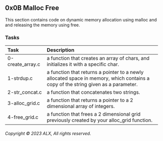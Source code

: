 ## 0x0B Malloc Free

This section contains code on dynamic memory allocation using malloc and and releasing the memory using free.

### Tasks

| Task | Description |
|:--|:--|
| 0-create_array.c | a function that creates an array of chars, and initializes it with a specific char. |
| 1-strdup.c | a function that returns a pointer to a newly allocated space in memory, which contains a copy of the string given as a parameter. |
| 2-str_concat.c | a function that concatenates two strings. |
| 3-alloc_grid.c | a function that returns a pointer to a 2 dimensional array of integers. |
| 4-free_grid.c | a function that frees a 2 dimensional grid previously created by your alloc_grid function. |

###### Copyright © 2023 ALX, All rights reserved.

